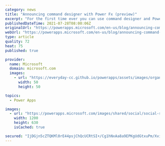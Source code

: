 ```yaml
---
category: news
title: "Announcing command designer with Power Fx (preview)"
excerpt: "For the first time ever you can use command designer and Power Fx to customize model-driven app command bars! We&#8217;re excited to introduce many new low-code capabilities that also work with custom pages in converged apps."
publishedDateTime: 2021-07-28T08:00:06Z
originalUrl: "https://powerapps.microsoft.com/en-us/blog/announcing-command-designer-with-power-fx-preview/"
webUrl: "https://powerapps.microsoft.com/en-us/blog/announcing-command-designer-with-power-fx-preview/"
type: article
quality: 72
heat: 75
published: true

provider:
  name: Microsoft
  domain: microsoft.com
  images:
    - url: "https://everyday-cc.github.io/powerapps/assets/images/organizations/microsoft.com-50x50.jpg"
      width: 50
      height: 50

topics:
  - Power Apps

images:
  - url: "https://powerapps.microsoft.com/images/shared/social/social-share-post-ignite.png"
    width: 1200
    height: 630
    isCached: true

secured: "IjDGjn5cZTQKMl0rE44psjChQcUCRtSI+/Cg1hNxAa8a9EPKgUdGtxuPm/XvitrdcYBN/71ovfw+pueoawU4Qba3hsxRLuIcHIE7ywHPOpyKFb8Gut+l8bPE7GZdQeNNxdzeIwsE4ROTWuxouHLPiQtZldye6imp2GrDv3kZj4U+/cPu4L9VNvFqItVSOnMgvEFFu+fEZKUtPMBpnsnzt3GpFw7ROruSMbaN7J8PIu+zmBH9PKt3YcCxabKGX60LtjN0rQWPowNKRubMie5PtjdTrJoUTD5Blo1LeVwdOCZ1e6aW6CCFp0AJKTfpK3UnesllHDjNGIJQLQlnK6ir0FXofkrUyeI4iwgIh/HIkNU=;KqYZiPf2kL1SA9XPZQxFXg=="
---
```


